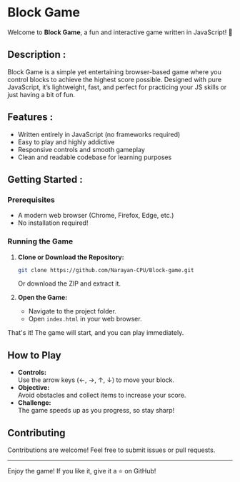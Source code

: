 # Block Game

Welcome to **Block Game**, a fun and interactive game written in JavaScript! 🚀

## Description :

Block Game is a simple yet entertaining browser-based game where you control blocks to achieve the highest score possible. Designed with pure JavaScript, it’s lightweight, fast, and perfect for practicing your JS skills or just having a bit of fun.

## Features :

- Written entirely in JavaScript (no frameworks required)
- Easy to play and highly addictive
- Responsive controls and smooth gameplay
- Clean and readable codebase for learning purposes

## Getting Started :

### Prerequisites

- A modern web browser (Chrome, Firefox, Edge, etc.)
- No installation required!

### Running the Game

1. **Clone or Download the Repository:**
   ```bash
   git clone https://github.com/Narayan-CPU/Block-game.git
   ```
   Or download the ZIP and extract it.

2. **Open the Game:**
   - Navigate to the project folder.
   - Open `index.html` in your web browser.

That's it! The game will start, and you can play immediately.

## How to Play

- **Controls:**  
  Use the arrow keys (←, →, ↑, ↓) to move your block.
- **Objective:**  
  Avoid obstacles and collect items to increase your score.
- **Challenge:**  
  The game speeds up as you progress, so stay sharp!

## Contributing

Contributions are welcome! Feel free to submit issues or pull requests.

---

Enjoy the game! If you like it, give it a ⭐️ on GitHub!
